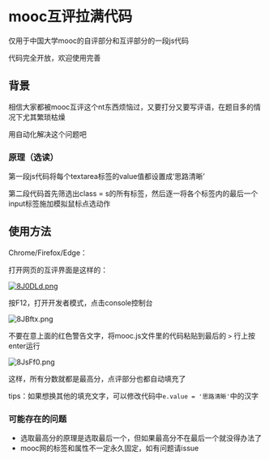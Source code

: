 # mooc互评拉满代码

仅用于中国大学mooc的自评部分和互评部分的一段js代码

代码完全开放，欢迎使用完善

## 背景

相信大家都被mooc互评这个nt东西烦恼过，又要打分又要写评语，在题目多的情况下尤其繁琐枯燥

用自动化解决这个问题吧

### 原理（选读）

第一段js代码将每个textarea标签的value值都设置成‘思路清晰’

第二段代码首先筛选出class = s的所有标签，然后逐一将各个标签内的最后一个input标签施加模拟鼠标点选动作

## 使用方法

Chrome/Firefox/Edge：

打开网页的互评界面是这样的：

[![8J0DLd.png](https://s1.ax1x.com/2020/03/16/8J0DLd.png)](https://imgchr.com/i/8J0DLd)

按F12，打开开发者模式，点击console控制台

![8JBftx.png](https://s1.ax1x.com/2020/03/16/8JBftx.png)

不要在意上面的红色警告文字，将mooc.js文件里的代码粘贴到最后的 `>` 行上按enter运行

![8JsFf0.png](https://s1.ax1x.com/2020/03/16/8JsFf0.png)

这样，所有分数就都是最高分，点评部分也都自动填充了

tips：如果想换其他的填充文字，可以修改代码中`e.value = '思路清晰'`中的汉字

### 可能存在的问题

* 选取最高分的原理是选取最后一个，但如果最高分不在最后一个就没得办法了
* mooc网的标签和属性不一定永久固定，如有问题请issue
